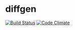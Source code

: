 
diffgen
===================
[![Build Status](https://travis-ci.org/ayubov/project-lvl2-s129.svg?branch=master)](https://travis-ci.org/ayubov/project-lvl2-s129)
[![Code Climate](https://codeclimate.com/github/ayubov/project-lvl1-s128/badges/gpa.svg)](https://codeclimate.com/github/ayubov/project-lvl2-s129)